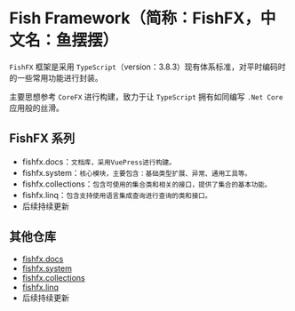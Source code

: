 # Fish Framework（简称：FishFX，中文名：鱼摆摆）
`FishFX` 框架是采用 `TypeScript`（version：3.8.3）现有体系标准，对平时编码时的一些常用功能进行封装。

主要思想参考 `CoreFX` 进行构建，致力于让 `TypeScript` 拥有如同编写 `.Net Core` 应用般的丝滑。

## FishFX 系列
* fishfx.docs：`文档库，采用VuePress进行构建。`
* fishfx.system：`核心模块，主要包含：基础类型扩展、异常、通用工具等。`
* fishfx.collections：`包含可使用的集合类和相关的接口，提供了集合的基本功能。`
* fishfx.linq：`包含支持使用语言集成查询进行查询的类和接口。`
* 后续持续更新

## 其他仓库
* [fishfx.docs](https://github.com/cn-troy/fishfx.docs)
* [fishfx.system](https://github.com/cn-troy/fishfx.system)
* [fishfx.collections](https://github.com/cn-troy/fishfx.collections)
* [fishfx.linq](https://github.com/cn-troy/fishfx.linq)
* 后续持续更新
